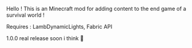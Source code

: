 Hello ! This is an Minecraft mod for adding content to the end game of a survival world !

Requires :
LambDynamicLights,
Fabric API

1.0.0 real release soon i think :pray:
